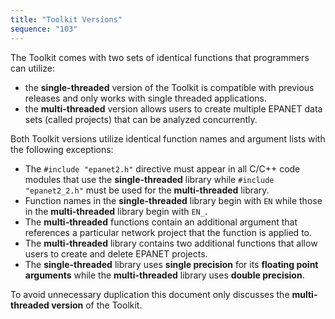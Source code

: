 ```yaml
---
title: "Toolkit Versions"
sequence: "103"
---
```


The Toolkit comes with two sets of identical functions that programmers can utilize:

- the **single-threaded** version of the Toolkit is compatible with previous releases and only works with single threaded applications.
- the **multi-threaded** version allows users to create multiple EPANET data sets (called projects) that can be analyzed concurrently.

Both Toolkit versions utilize identical function names and argument lists with the following exceptions:

- The `#include "epanet2.h"` directive must appear in all C/C++ code modules that use the **single-threaded** library
  while `#include "epanet2_2.h"` must be used for the **multi-threaded** library.
- Function names in the **single-threaded** library begin with `EN` while those in the **multi-threaded** library begin with `EN_`.
- The **multi-threaded** functions contain an additional argument that references a particular network project that the function is applied to.
- The **multi-threaded** library contains two additional functions that allow users to create and delete EPANET projects.
- The **single-threaded** library uses **single precision** for its **floating point arguments**
  while the **multi-threaded** library uses **double precision**.

To avoid unnecessary duplication this document only discusses the **multi-threaded version** of the Toolkit.

